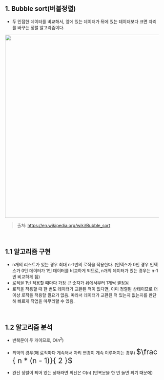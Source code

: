 ## 1. Bubble sort(버블정렬)

* 두 인접한 데이터를 비교해서, 앞에 있는 데이터가 뒤에 있는 데이터보다 크면 자리를 바꾸는 정렬 알고리즘이다.

<img src="https://upload.wikimedia.org/wikipedia/commons/c/c8/Bubble-sort-example-300px.gif" width=600/>

> 출처: https://en.wikipedia.org/wiki/Bubble_sort

<br/>

## 1.1 알고리즘 구현

* n개의 리스트가 있는 경우 최대 n-1번의 로직을 적용한다. (인덱스가 0인 경우 인덱스가 0인 데이터가 1인 데이터를 비교하게 되므로, n개의 데이터가 있는 경우는 n-1번 비교하게 됨)
* 로직을 1번 적용할 때마다 가장 큰 숫자가 뒤에서부터 1개씩 결정됨
* 로직을 적용할 때 한 번도 데이터가 교환된 적이 없다면, 이미 정렬된 상태이므로 더 이상 로직을 적용할 필요가 없음. 따라서 데이터가 교환된 적 있는지 없는지를 판단해 빠르게 작업을 마무리할 수 있음.

<br/>

## 1.2 알고리즘 분석

* 반복문이 두 개이므로, O($n^2$)
* 최악의 경우(매 로직마다 계속해서 자리 변경이 계속 이루어지는 경우)  <font size=5em>$\frac { n * (n - 1)}{ 2 }$</font>

* 완전 정렬이 되어 있는 상태라면 최선은 O(n) (반복문을 한 번 돌면 되기 때문에)